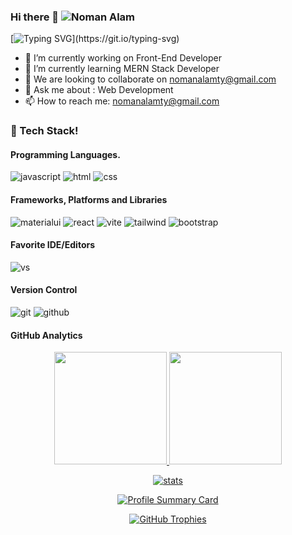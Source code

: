 ### Hi there 👋 ![Noman Alam](https://github.com/nomanalam7/nomanalam7/blob/main/LinkedIn%20banner.png)

[![Typing SVG](https://readme-typing-svg.herokuapp.com?font=Fira+Code&weight=700&size=32&pause=1000&color=F70000&width=450&lines=Front-End+Developer!)](https://git.io/typing-svg)

- 🔭 I’m currently working on Front-End Developer
- 🌱 I’m currently learning MERN Stack Developer
- 👯 We are looking to collaborate on nomanalamty@gmail.com
- 💬 Ask me about : Web Development
- 📫 How to reach me: nomanalamty@gmail.com

### 🔆 Tech Stack!
#### Programming Languages.
![javascript](https://skillicons.dev/icons?i=javascript)
![html](https://skillicons.dev/icons?i=html)
![css](https://skillicons.dev/icons?i=css)

#### Frameworks, Platforms and Libraries
![materialui](https://skillicons.dev/icons?i=materialui)
![react](https://skillicons.dev/icons?i=react)
![vite](https://skillicons.dev/icons?i=vite)
![tailwind](https://skillicons.dev/icons?i=tailwind)
![bootstrap](https://skillicons.dev/icons?i=bootstrap)

#### Favorite IDE/Editors
![vs](https://skillicons.dev/icons?i=vscode)

#### Version Control
![git](https://skillicons.dev/icons?i=git)
![github](https://skillicons.dev/icons?i=github)

#### GitHub Analytics
<p align="center">
  <a href="https://github.com/nomanalam7">
    <img height="180em" src="https://github-readme-stats-eight-theta.vercel.app/api?username=nomanalam7&show_icons=true&theme-algolia&include_all_commits=truecount_private=true"/>
    <img height="180em" src="https://github-readme-stats-eight-theta.vercel.app/api/top-langs/?username=nomanalam7&layout=compact&langs_count=8&theme=algolia"/>
</p>


<p align="center">
  <a href="https://github.com/nomanalam7">
    <img src="https://github-stats-alpha.vercel.app/api/?username=nomanalam7&cc=333333&tc=ffffff&ic=4B8BDA" alt="stats"/>
</p>

<p align="center">
    <img src="https://github-profile-summary-cards.vercel.app/api/cards/profile-details?username=nomanalam7&theme=algolia" alt="Profile Summary Card"/>
</p>
<p align="center">
    <img src="https://github-profile-trophy.vercel.app/?username=nomanalam7&theme=tokyonight" alt="GitHub Trophies"/>
</p>
